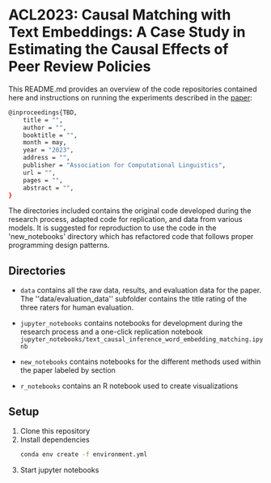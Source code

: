 # ACL2023: Causal Matching with Text Embeddings: A Case Study in Estimating the Causal Effects of Peer Review Policies
This README.md provides an overview of the code repositories contained here 
and instructions on running the experiments described in the [paper](https://2023.aclweb.org/program/accepted_findings/#short-papers):  
```bash
@inproceedings{TBD,
    title = "",
    author = "",
    booktitle = "",
    month = may,
    year = "2023",
    address = "",
    publisher = "Association for Computational Linguistics",
    url = "",
    pages = "",
    abstract = "",
}

```
The directories included contains the original code developed during the research process, adapted code for replication, and data from various models. It is suggested for reproduction to use the code in the 'new_notebooks' directory which has refactored code that follows proper programming design patterns.

## Directories

- ``data`` contains all the raw data, results, and evaluation data for the paper. The ''data/evaluation_data'' subfolder contains the title rating of the three raters for human evaluation.

- ``jupyter_notebooks`` contains notebooks for development during the research process and a one-click replication notebook ``jupyter_notebooks/text_causal_inference_word_embedding_matching.ipynb``

- ``new_notebooks`` contains notebooks for the different methods used within the paper labeled by section

- ``r_notebooks`` contains an R notebook used to create visualizations

## Setup

1. Clone this repository
2. Install dependencies
   ```bash
   conda env create -f environment.yml
   ```
3. Start jupyter notebooks
